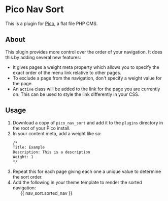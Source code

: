 # Pico Nav Sort
This is a plugin for [Pico](http://picocms.org/), a flat file PHP CMS.

## About
This plugin provides more control over the order of your navigation. It does 
this by adding several new features:
* It gives pages a weight meta property which allows you to specify the exact order 
of the menu link relative to other pages.
* To exclude a page from the navigation, don't specify a weight value for the page.
* An `active` class will be added to the link for the page you are currently on.
This can be used to style the link differently in your CSS.

## Usage
1. Download a copy of `pico_nav_sort` and add it to the `plugins` directory in
the root of your Pico install.
1. In your content meta, add a weight like so:
    ```html
    /*
    Title: Example
    Description: This is a description
    Weight: 1
    */
    ```
1. Repeat this for each page giving each one a unique value to determine the sort
order.
1. Add the following in your theme template to render the sorted navigation:
    <ul>
      {{ nav_sort.sorted_nav }}
    </ul>
